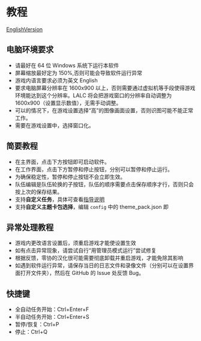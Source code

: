 # 教程
[EnglishVersion](manual_en.md)
## 电脑环境要求
- 请最好在 64 位 Windows 系统下运行本软件
- 屏幕缩放最好定为 150%,否则可能会导致软件运行异常
- 游戏内语言要求必须为英文 English
- 要求电脑屏幕分辨率在 1600x900 以上，否则需要通过虚拟机等手段使得游戏环境能达到这个分辨率。LALC 将会把游戏窗口的分辨率自动调整为 1600x900（设置显示数值），无需手动调整。
- 可以的情况下，在游戏设置选择“高”的图像画面设置，否则识图可能不能正常工作。
- 需要在游戏设置中，选择窗口化。
## 简要教程
- 在主界面，点击下方按钮即可启动软件。
- 在工作界面，点击下方暂停和停止按钮，分别可以暂停和停止运行。
- 为确保稳定性，暂停和停止按钮不会立即生效。
- 队伍编辑是队伍轮换的子按钮，队伍的顺序需要点击保存顺序才行，否则只会按上次的保存结果。
- 支持**自定义任务**，具体可查看[指导说明](json_guide_cn.md)
- 支持**自定义主题卡包选择**，编辑 `config` 中的 theme_pack.json 即
## 异常处理教程
- 游戏内更改语言设置后，须重启游戏才能使设置生效
- 如有点击异常现象，请尝试自行“用管理员模式运行”尝试修复
- 根据反馈，零协的汉化很可能需要彻底卸载并重启游戏，才能免除其影响
- 如遇到软件运行异常，请保存当日的日志文件和录像文件（分别可以在设置界面打开文件夹），然后在 GitHub 的 Issue 处反馈 Bug。
## 快捷键
- 全自动任务开始：Ctrl+Enter+F
- 半自动任务开始：Ctrl+Enter+S
- 暂停/恢复：Ctrl+P
- 停止：Ctrl+Q
